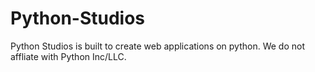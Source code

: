 # Python-Studios
Python Studios is built to create web applications on python. We do not affliate with Python Inc/LLC.
